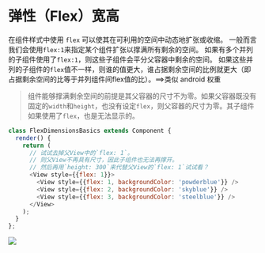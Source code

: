 # 弹性（Flex）宽高
在组件样式中使用 `flex` 可以使其在可利用的空间中动态地扩张或收缩。
一般而言我们会使用`flex:1`来指定某个组件扩张以撑满所有剩余的空间。
如果有多个并列的子组件使用了`flex:1`，则这些子组件会平分父容器中剩余的空间。
如果这些并列的子组件的`flex`值不一样，则谁的值更大，谁占据剩余空间的比例就更大（即占据剩余空间的比等于并列组件间flex值的比）。==>类似 android 权重
>组件能够撑满剩余空间的前提是其父容器的尺寸不为零。如果父容器既没有固定的`width`和`height`，也没有设定`flex`，则父容器的尺寸为零。其子组件如果使用了`flex`，也是无法显示的。
```js
class FlexDimensionsBasics extends Component {
  render() {
    return (
      // 试试去掉父View中的`flex: 1`。
      // 则父View不再具有尺寸，因此子组件也无法再撑开。
      // 然后再用`height: 300`来代替父View的`flex: 1`试试看？
      <View style={{flex: 1}}>
        <View style={{flex: 1, backgroundColor: 'powderblue'}} />
        <View style={{flex: 2, backgroundColor: 'skyblue'}} />
        <View style={{flex: 3, backgroundColor: 'steelblue'}} />
      </View>
    );
  }
};
```
![](./_image/2018-01-06-17-00-50.jpg)
